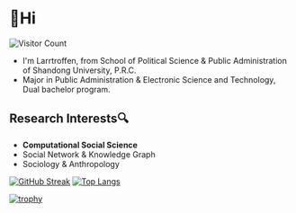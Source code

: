 # 👋Hi

![Visitor Count](https://profile-counter.glitch.me/Larrtroffen/count.svg)

- I'm Larrtroffen, from School of Political Science & Public Administration of Shandong University, P.R.C.
- Major in Public Administration & Electronic Science and Technology, Dual bachelor program.

## Research Interests🔍

- **Computational Social Science** 
- Social Network & Knowledge Graph
- Sociology & Anthropology

[![GitHub Streak](https://github-readme-streak-stats.herokuapp.com/?user=Larrtroffen)](https://git.io/streak-stats)
[![Top Langs](https://github-readme-stats.vercel.app/api/top-langs/?username=Larrtroffen&layout=compact)](https://github.com/anuraghazra/github-readme-stats)

[![trophy](https://github-profile-trophy.vercel.app/?username=Larrtroffen)](https://github.com/ryo-ma/github-profile-trophy)

